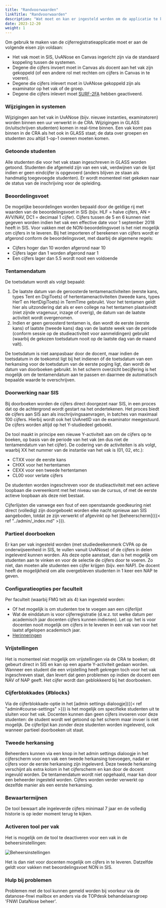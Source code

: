 ```yaml
---
title: "Randvoorwaarden"
linkTitle: "Randvoorwaarden"
description: "Wat moet en kan er ingesteld worden om de applicatie te kunnen gebruiken?"
date: 2023-12-20
weight: 1
---
```


Om gebruik te maken van de cijferregistratieapplicatie moet er aan de volgende eisen zijn voldaan:
- Het vak moet in SIS, UvANose en Canvas ingericht zijn via de standaard koppeling tussen de systemen.
- Degene die cijfers invoert moet in Canvas als docent aan het vak zijn gekoppeld (of een andere rol met rechten om cijfers in Canvas in te voeren).
- Degene die cijfers inlevert moet in UvANose gekoppeld zijn als examinator op het vak of de groep.
- Degene die cijfers inlevert moet [SURF-2FA](https://medewerker.uva.nl/content-secured/az/tweestapsverificatie/surf/surf.html) hebben geactiveerd.

### Wijzigingen in systemen
Wijzigingen aan het vak in UvANose (bijv. nieuwe instanties, examinatoren) worden binnen een uur verwerkt in de CRA. Wijzigingen in GLASS (in/uitschrijven studenten) komen in real-time binnen. Een vak komt pas binnen in de CRA als het ook in GLASS staat; de data over groepen en studenten zou altijd 1-op-1 overeen moeten komen.

### Getoonde studenten
Alle studenten die voor het vak staan ingeschreven in GLASS worden getoond. Studenten die afgemeld zijn van een vak, verdwijnen van de lijst indien er geen eindcijfer is opgevoerd (anders blijven ze staan als handmatig toegevoegde studenten). Er wordt momenteel niet gekeken naar de status van de inschrijving voor de opleiding.

### Beoordelingsvoet
De mogelijke beoordelingen worden bepaald door de geldige rij met waarden van de beoordelingsvoet in SIS (bijv. HLF = halve cijfers, AN = AVV/NAV, DC1 = decimaal 1 cijfer). Cijfers tussen de 5 en 6 kunnen niet gegeven worden indien het vak een effective date voor 1 september 2018 heeft in SIS. Voor vakken met de NON-beoordelingsvoet is het niet mogelijk om cijfers in te leveren. Bij het importeren of berekenen van cijfers wordt er afgerond conform de beoordelingsvoet, met daarbij de algemene regels:
- Cijfers hoger dan 10 worden afgerond naar 10
- Cijfers lager dan 1 worden afgerond naar 1
- Een cijfers lager dan 5.5 wordt nooit een voldoende

### Tentamendatum 
De toetsdatum wordt als volgt bepaald:
1.	De laatste datum van de geroosterde tentamenactiviteiten (eerste kans, types Tent en DigiToets) of hertentamenactiviteiten (tweede kans, types HerT en HertDigiToets) in TermTime gebruikt. Voor het tentamen geldt hier als uitzondering dat als er een college na het tentamen plaatsvindt (niet zijnde vragenuur, inzage of overig), de datum van de laatste activiteit wordt overgenomen.  
2.	Indien er geen geroosterd tentamen is, dan wordt de eerste (eerste kans) of laatste (tweede kans) dag van de laatste week van de periode (conform sessie op de studieactiviteit voor aanmeldingen) gebruikt (waarbij de gekozen toetsdatum nooit op de laatste dag van de maand valt). 

De toetsdatum is niet aanpasbaar door de docent, maar indien de toetsdatum in de toekomst ligt bij het indienen óf de toetsdatum van een herkansing voor de toetsdatum van de eerste poging ligt, dan wordt de datum van doorboeken gebruikt. In het scherm overzicht becijfering is het mogelijk om de tentamendatum aan te passen en daarmee de automatisch bepaalde waarde te overschrijven.

### Doorwerking naar SIS
Bij doorboeken worden de cijfers direct doorgezet naar SIS, in een proces dat op de achtergrond wordt gestart na het ondertekenen. Het proces biedt de cijfers aan SIS aan als inschrijvingsaanvragen, in batches van maximaal 100 cijfers. Hierbij wordt ook het UvAnetID van de examinator meegestuurd. De cijfers worden altijd op het Y-studiedeel geboekt. 

De tool maakt in principe een nieuwe Y-activiteit aan om de cijfers op te boeken, op basis van de periode van het vak (en dus niet de tentamendatum van het cijfer). De codering van de activiteiten is als volgt, waarbij XX het nummer van de instantie van het vak is (01, 02, etc.):
- CTXX voor de eerste kans
- CHXX voor het hertentamen
- CEXX voor een tweede hertentamen
- CL00 voor verlate cijfers

De studenten worden ingeschreven voor de studieactiviteit met een actieve loopbaan die overeenkomt met het niveau van de cursus, of met de eerste actieve loopbaan als deze niet bestaat.

Cijferlijsten die vanwege een fout of een openstaande goedkeuring niet direct (volledig) zijn doorgeboekt worden elke nacht opnieuw aan SIS aangeboden, totdat ze zijn verwerkt of afgevinkt op het [beheerscherm]({{< ref "../admin/_index.md" >}}).

### Partieel doorboeken
Er kan per vak ingesteld worden (met studiedeelkenmerk CVPA op de onderwijseenheid in SIS, te vullen vanuit UvANose) of de cijfers in delen ingeleverd kunnen worden. Als deze optie aanstaat, dan is het mogelijk om studenten aan te vinken en voor de selectie de cijfers door te voeren. Zo niet, dan moeten alle studenten een cijfer krijgen (bijv. een NAP). De docent heeft de mogelijkheid om alle overgebleven studenten in 1 keer een NAP te geven. 

### Configuratieopties per faculteit
Per faculteit (waarbij FMG telt als 4) kan ingesteld worden:
- Of het mogelijk is om studenten toe te voegen aan een cijferlijst
- Wat de einddatum is voor cijferregistratie (d.w.z. tot welke datum per academisch jaar docenten cijfers kunnen indienen). Let op: het is voor docenten nooit mogelijk om cijfers in te leveren in een vak van voor het laatst afgelopen academisch jaar.
- [Herinneringen](../admin/settings#herinneringsmails)

### Vrijstellingen
Het is momenteel niet mogelijk om vrijstellingen via de CRA te boeken; dit gebeurt direct in SIS en kan op een aparte Y-activiteit gedaan worden. Wanneer een student die een vrijstelling heeft gekregen toch voor het vak ingeschreven staat, dan levert dat geen problemen op indien de docent een NAV of NAP geeft. Het cijfer wordt dan geblokkeerd bij het doorboeken.

### Cijferblokkades {#blocks}
Via de cijferblokkade-optie in het [admin settings dialoogje]({{< ref "admin#course-settings" >}}) is het mogelijk om specifieke studenten uit te sluiten voor het vak. Docenten kunnen dan geen cijfers invoeren voor deze studenten: de student wordt wel getoond op het scherm maar invoer is niet mogelijk. De cijferlijst kan zonder deze studenten worden ingeleverd, ook wanneer partieel doorboeken uit staat.

### Tweede herkansing 
Beheerders kunnen via een knop in het admin settings dialoogje in het cijferscherm voor een vak een tweede herkansing toevoegen, nadat er cijfers voor de eerste herkansing zijn ingeleverd. Deze tweede herkansing verschijnt als extra kolom in het cijferscherm en kan door de docent ingevuld worden. De tentamendatum wordt niet opgehaald, maar kan door een beheerder ingesteld worden. Cijfers worden verder verwerkt op dezelfde manier als een eerste herkansing.

### Bewaartermijnen
De tool bewaart alle ingeleverde cijfers minimaal 7 jaar en de volledig historie is op ieder moment terug te kijken.

### Activeren tool per vak
Het is mogelijk om de tool te deactiveren voor een vak in de beheersinstellingen:

![Beheersinstellingen](/course_setup.nl.png)

Het is dan niet voor docenten mogelijk om cijfers in te leveren. Datzelfde geldt voor vakken met beoordelingsvoet NON in SIS.

### Hulp bij problemen 
Problemen met de tool kunnen gemeld worden bij voorkeur via de datanose-fnwi mailbox en anders via de TOPdesk behandelaarsgroep 'FNWI DataNose beheer'.
